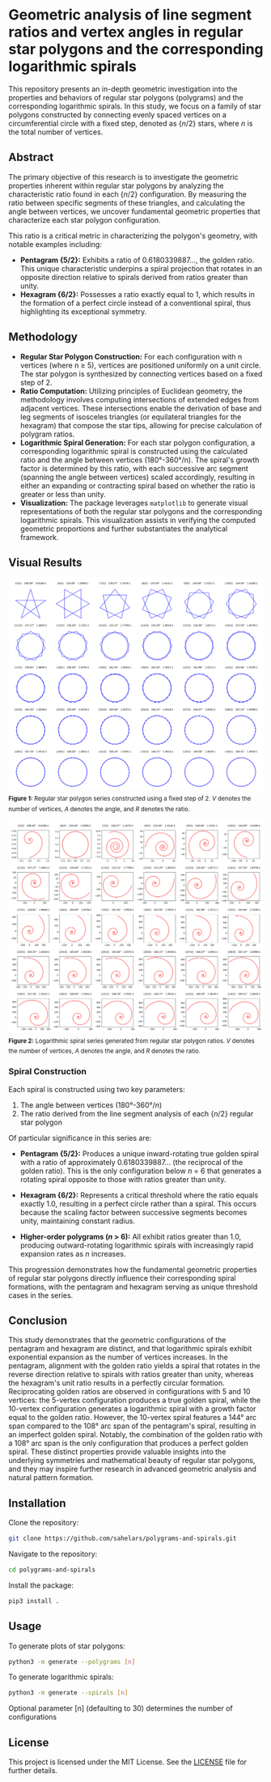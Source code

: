 # Geometric analysis of line segment ratios and vertex angles in regular star polygons and the corresponding logarithmic spirals

This repository presents an in-depth geometric investigation into the properties and behaviors of regular star polygons (polygrams) and the corresponding logarithmic spirals. In this study, we focus on a family of star polygons constructed by connecting evenly spaced vertices on a circumferential circle with a fixed step, denoted as {_n_/2} stars, where _n_ is the total number of vertices.

## Abstract

The primary objective of this research is to investigate the geometric properties inherent within regular star polygons by analyzing the characteristic ratio found in each {_n_/2} configuration. By measuring the ratio between specific segments of these triangles, and calculating the angle between vertices, we uncover fundamental geometric properties that characterize each star polygon configuration.

This ratio is a critical metric in characterizing the polygon's geometry, with notable examples including:
- **Pentagram {5/2}:** Exhibits a ratio of 0.6180339887..., the golden ratio. This unique characteristic underpins a spiral projection that rotates in an opposite direction relative to spirals derived from ratios greater than unity.
- **Hexagram {6/2}:** Possesses a ratio exactly equal to 1, which results in the formation of a perfect circle instead of a conventional spiral, thus highlighting its exceptional symmetry.

## Methodology

- **Regular Star Polygon Construction:** For each configuration with n vertices (where n ≥ 5), vertices are positioned uniformly on a unit circle. The star polygon is synthesized by connecting vertices based on a fixed step of 2.
- **Ratio Computation:** Utilizing principles of Euclidean geometry, the methodology involves computing intersections of extended edges from adjacent vertices. These intersections enable the derivation of base and leg segments of isosceles triangles (or equilateral triangles for the hexagram) that compose the star tips, allowing for precise calculation of polygram ratios.
- **Logarithmic Spiral Generation:** For each star polygon configuration, a corresponding logarithmic spiral is constructed using the calculated ratio and the angle between vertices (180°-360°/n). The spiral's growth factor is determined by this ratio, with each successive arc segment (spanning the angle between vertices) scaled accordingly, resulting in either an expanding or contracting spiral based on whether the ratio is greater or less than unity.
- **Visualization:** The package leverages `matplotlib` to generate visual representations of both the regular star polygons and the corresponding logarithmic spirals. This visualization assists in verifying the computed geometric proportions and further substantiates the analytical framework.

## Visual Results

![Polygrams diagram](generate/renders/regular_star_polygons.png)
<sub>**Figure 1:** Regular star polygon series constructed using a fixed step of 2. _V_ denotes the number of vertices, _A_ denotes the angle, and _R_ denotes the ratio.</sub>

![Spirals diagram](generate/renders/logarithmic_spirals.png)
<sub>**Figure 2:** Logarithmic spiral series generated from regular star polygon ratios. _V_ denotes the number of vertices, _A_ denotes the angle, and _R_ denotes the ratio.</sub>

### Spiral Construction

Each spiral is constructed using two key parameters:
1. The angle between vertices (180°-360°/_n_)
2. The ratio derived from the line segment analysis of each {_n_/2} regular star polygon

Of particular significance in this series are:

- **Pentagram {5/2}:** Produces a unique inward-rotating true golden spiral with a ratio of approximately 0.6180339887... (the reciprocal of the golden ratio). This is the only configuration below _n_ = 6 that generates a rotating spiral opposite to those with ratios greater than unity.

- **Hexagram {6/2}:** Represents a critical threshold where the ratio equals exactly 1.0, resulting in a perfect circle rather than a spiral. This occurs because the scaling factor between successive segments becomes unity, maintaining constant radius.

- **Higher-order polygrams (_n_ > 6):** All exhibit ratios greater than 1.0, producing outward-rotating logarithmic spirals with increasingly rapid expansion rates as _n_ increases.

This progression demonstrates how the fundamental geometric properties of regular star polygons directly influence their corresponding spiral formations, with the pentagram and hexagram serving as unique threshold cases in the series.

## Conclusion

This study demonstrates that the geometric configurations of the pentagram and hexagram are distinct, and that logarithmic spirals exhibit exponential expansion as the number of vertices increases. In the pentagram, alignment with the golden ratio yields a spiral that rotates in the reverse direction relative to spirals with ratios greater than unity, whereas the hexagram's unit ratio results in a perfectly circular formation. Reciprocating golden ratios are observed in configurations with 5 and 10 vertices: the 5-vertex configuration produces a true golden spiral, while the 10-vertex configuration generates a logarithmic spiral with a growth factor equal to the golden ratio. However, the 10-vertex spiral features a 144° arc span compared to the 108° arc span of the pentagram's spiral, resulting in an imperfect golden spiral. Notably, the combination of the golden ratio with a 108° arc span is the only configuration that produces a perfect golden spiral. These distinct properties provide valuable insights into the underlying symmetries and mathematical beauty of regular star polygons, and they may inspire further research in advanced geometric analysis and natural pattern formation.

## Installation

Clone the repository:

```bash
git clone https://github.com/sahelars/polygrams-and-spirals.git
```

Navigate to the repository:

```bash
cd polygrams-and-spirals
```

Install the package:

```bash
pip3 install .
```

## Usage

To generate plots of star polygons:

```bash
python3 -m generate --polygrams [n]
```

To generate logarithmic spirals:

```bash
python3 -m generate --spirals [n]
```

Optional parameter [n] (defaulting to 30) determines the number of configurations

## License

This project is licensed under the MIT License. See the [LICENSE](LICENSE.md) file for further details.
